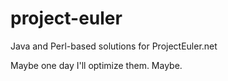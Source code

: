 # project-euler
Java and Perl-based solutions for ProjectEuler.net

Maybe one day I'll optimize them. Maybe.
